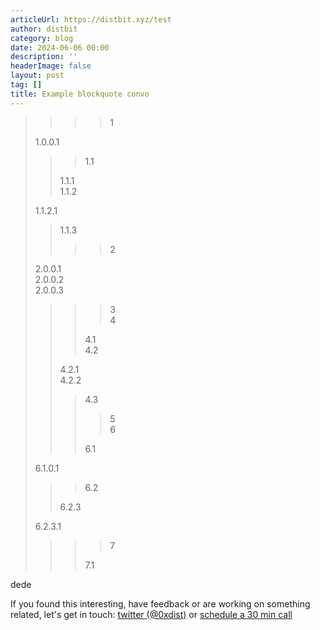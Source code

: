 ```yaml
---
articleUrl: https://distbit.xyz/test
author: distbit
category: blog
date: 2024-06-06 00:00
description: ''
headerImage: false
layout: post
tag: []
title: Example blockquote convo
---
```





>>>>1  
>
>  
>1.0.0.1  
>>>  
>>>1.1  
>>
>>  
>>1.1.1  
>>1.1.2  
>
>  
>1.1.2.1  
>>1.1.3  
>>>>2  
>
>  
>2.0.0.1  
>2.0.0.2  
>2.0.0.3  
>>>>3  
>>>>4  
>>>
>>>  
>>>4.1  
>>>4.2  
>>
>>  
>>4.2.1  
>>4.2.2  
>>>4.3  
>>>>5  
>>>>6  
>>>
>>>  
>>>6.1  
>
>  
>6.1.0.1  
>>>6.2  
>>
>>  
>>6.2.3  
>
>  
>6.2.3.1  
>>>>7  
>>>
>>>  
>>>7.1  


dede  

If you found this interesting, have feedback or are working on something related, let's get in touch: [twitter (@0xdist)](https://twitter.com/0xdist) or [schedule a 30 min call](https://cal.com/distbit/30min)